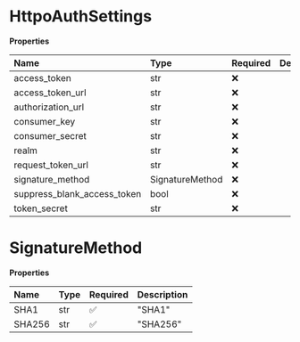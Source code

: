 # HttpoAuthSettings

**Properties**

| Name                        | Type            | Required | Description |
| :-------------------------- | :-------------- | :------- | :---------- |
| access_token                | str             | ❌       |             |
| access_token_url            | str             | ❌       |             |
| authorization_url           | str             | ❌       |             |
| consumer_key                | str             | ❌       |             |
| consumer_secret             | str             | ❌       |             |
| realm                       | str             | ❌       |             |
| request_token_url           | str             | ❌       |             |
| signature_method            | SignatureMethod | ❌       |             |
| suppress_blank_access_token | bool            | ❌       |             |
| token_secret                | str             | ❌       |             |

# SignatureMethod

**Properties**

| Name   | Type | Required | Description |
| :----- | :--- | :------- | :---------- |
| SHA1   | str  | ✅       | "SHA1"      |
| SHA256 | str  | ✅       | "SHA256"    |

